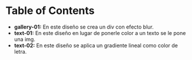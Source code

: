 # Table of Contents

- **gallery-01:** En este diseño se crea un div con efecto blur.
- **text-01:** En este diseño en lugar de ponerle color a un texto se le pone una img.
- **text-02:** En este diseño se aplica un gradiente lineal como color de letra.

